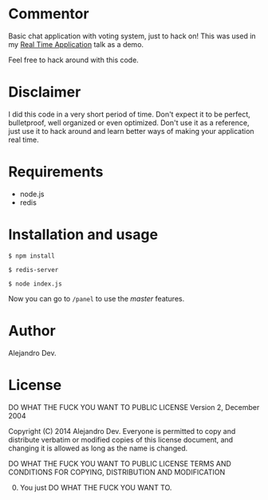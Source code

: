# Commentor
Basic chat application with voting system, just to hack on!
This was used in my [Real Time Application](http://www.alejandroelinformatico.com/slideshows/en/real-time-applications/) talk as a demo.

Feel free to hack around with this code.

# Disclaimer
I did this code in a very short period of time. Don't expect it to be perfect, bulletproof, well organized or even optimized.
Don't use it as a reference, just use it to hack around and learn better ways of making your application real time.

# Requirements

* node.js
* redis

# Installation and usage

```
$ npm install
```

```
$ redis-server
```

```
$ node index.js
```

Now you can go to `/panel` to use the _master_ features.

# Author
Alejandro Dev.

# License

DO WHAT THE FUCK YOU WANT TO PUBLIC LICENSE
Version 2, December 2004

Copyright (C) 2014 Alejandro Dev.
Everyone is permitted to copy and distribute verbatim or modified
copies of this license document, and changing it is allowed as long
as the name is changed.

DO WHAT THE FUCK YOU WANT TO PUBLIC LICENSE
TERMS AND CONDITIONS FOR COPYING, DISTRIBUTION AND MODIFICATION

0. You just DO WHAT THE FUCK YOU WANT TO.
